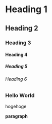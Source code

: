 # Heading 1
## Heading 2
### Heading 3
#### Heading 4
##### Heading 5
###### Heading 6

### Hello World
hogehoge

**paragraph**

